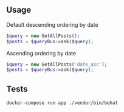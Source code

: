 ## Usage

Default descending ordering by date
```php
$query = new GetAllPosts();
$posts = $queryBus->ask($query);
```

Ascending ordering by date
```php
$query = new GetAllPosts('date_asc');
$posts = $queryBus->ask($query);
```

## Tests

`docker-compose run app ./vendor/bin/behat`
